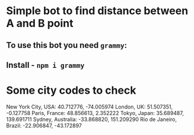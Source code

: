 ﻿# Simple bot to find distance between A and B point

## To use this bot you need `grammy`: 

## Install - `npm i grammy`

# Some city codes to check

New York City, USA: 40.712776, -74.005974
London, UK: 51.507351, -0.127758
Paris, France: 48.856613, 2.352222
Tokyo, Japan: 35.689487, 139.691711
Sydney, Australia: -33.868820, 151.209290
Rio de Janeiro, Brazil: -22.906847, -43.172897
